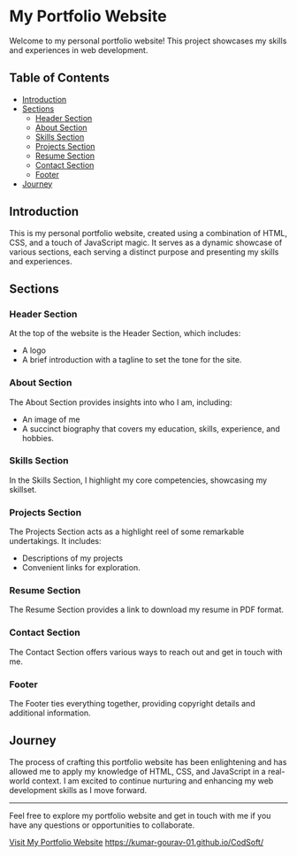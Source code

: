 # My Portfolio Website

Welcome to my personal portfolio website! This project showcases my skills and experiences in web development. 

## Table of Contents

- [Introduction](#introduction)
- [Sections](#sections)
  - [Header Section](#header-section)
  - [About Section](#about-section)
  - [Skills Section](#skills-section)
  - [Projects Section](#projects-section)
  - [Resume Section](#resume-section)
  - [Contact Section](#contact-section)
  - [Footer](#footer)
- [Journey](#journey)

## Introduction

This is my personal portfolio website, created using a combination of HTML, CSS, and a touch of JavaScript magic. It serves as a dynamic showcase of various sections, each serving a distinct purpose and presenting my skills and experiences.

## Sections

### Header Section

At the top of the website is the Header Section, which includes:

- A logo
- A brief introduction with a tagline to set the tone for the site.

### About Section

The About Section provides insights into who I am, including:

- An image of me
- A succinct biography that covers my education, skills, experience, and hobbies.

### Skills Section

In the Skills Section, I highlight my core competencies, showcasing my skillset.

### Projects Section

The Projects Section acts as a highlight reel of some remarkable undertakings. It includes:

- Descriptions of my projects
- Convenient links for exploration.

### Resume Section

The Resume Section provides a link to download my resume in PDF format.

### Contact Section

The Contact Section offers various ways to reach out and get in touch with me.

### Footer

The Footer ties everything together, providing copyright details and additional information.

## Journey

The process of crafting this portfolio website has been enlightening and has allowed me to apply my knowledge of HTML, CSS, and JavaScript in a real-world context. I am excited to continue nurturing and enhancing my web development skills as I move forward.

---

Feel free to explore my portfolio website and get in touch with me if you have any questions or opportunities to collaborate.

[Visit My Portfolio Website](#) <https://kumar-gourav-01.github.io/CodSoft/>
